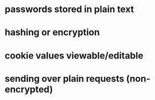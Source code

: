 
# passwords stored in plain text
  # hashing or encryption

# cookie values viewable/editable


# sending over plain requests (non-encrypted)